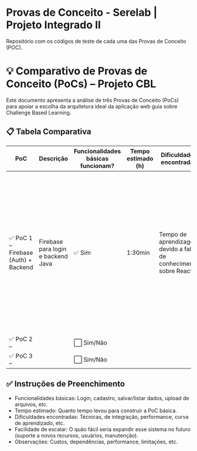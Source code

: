 # Provas de Conceito - Serelab | Projeto Integrado II
Repositório com os códigos de teste de cada uma das Provas de Conceito (POC).


# 💡 Comparativo de Provas de Conceito (PoCs) – Projeto CBL

Este documento apresenta a análise de três Provas de Conceito (PoCs) para apoiar a escolha da arquitetura ideal da aplicação web guia sobre Challenge Based Learning.

## 📋 Tabela Comparativa

| PoC | Descrição | Funcionalidades básicas funcionam? | Tempo estimado (h) | Dificuldades encontradas | Facilidade de escalar | Observações |
|-----|-----------|-------------------------------------|---------------------|----------------------------|------------------------|-------------|
| ✅ PoC 1 – Firebase (Auth) + Backend | Firebase para login e backend Java | ✅ Sim | 1:30min | Tempo de aprendizagem devido a falta de conhecimento sobre React | 🟧 Média | A integração para Auth do Firebase foi tranquila, a principal questão é a aprendizafem do React e também se o Firebase irá suprir as necessidades de banco de dados, mas não é algo tão preocupante, pois a integração com a ferramenta é simples. |
| ✅ PoC 2 – | | ⬜ Sim/Não |  |  | ⬜ Alta/Média/Baixa |  |
| ✅ PoC 3 – | | ⬜ Sim/Não |  |  | ⬜ Alta/Média/Baixa |  |

## ✅ Instruções de Preenchimento

- Funcionalidades básicas: Login, cadastro, salvar/listar dados, upload de arquivos, etc.
- Tempo estimado: Quanto tempo levou para construir a PoC básica.
- Dificuldades encontradas: Técnicas, de integração, performance, curva de aprendizado, etc.
- Facilidade de escalar: O quão fácil seria expandir esse sistema no futuro (suporte a novos recursos, usuários, manutenção).
- Observações: Custos, dependências, performance, limitações, etc.
